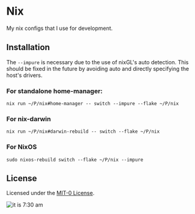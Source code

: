 # Nix
My nix configs that I use for development.

## Installation
The `--impure` is necessary due to the use of nixGL's auto detection. This should be
fixed in the future by avoiding auto and directly specifying the host's drivers.

### For standalone home-manager:
```
nix run ~/P/nix#home-manager -- switch --impure --flake ~/P/nix
```
### For nix-darwin
```
nix run ~/P/nix#darwin-rebuild -- switch --flake ~/P/nix
```
### For NixOS
```
sudo nixos-rebuild switch --flake ~/P/nix --impure
```

## License
Licensed under the [MIT-0 License](LICENSE-MIT-0).

![it is 7:30 am](https://i.kym-cdn.com/photos/images/original/001/718/138/147.jpg)
